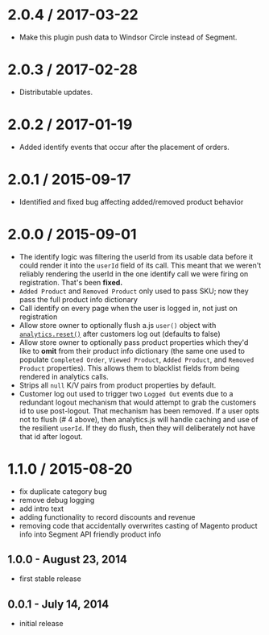 2.0.4 / 2017-03-22
==================
* Make this plugin push data to Windsor Circle instead of Segment.

2.0.3 / 2017-02-28
==================
* Distributable updates.

2.0.2 / 2017-01-19
==================
* Added identify events that occur after the placement of orders.

2.0.1 / 2015-09-17
==================
* Identified and fixed bug affecting added/removed product behavior

2.0.0 / 2015-09-01
==================

* The identify logic was filtering the userId from its usable data before it could render it into the `userId` field of its call. This meant that we weren't reliably rendering the userId in the one identify call we were firing on registration. That's been **fixed.**
* `Added Product` and `Removed Product` only used to pass SKU; now they pass the full product info dictionary
* Call identify on every page when the user is logged in, not just on registration
* Allow store owner to optionally flush a.js `user()` object with [`analytics.reset()`](https://segment.com/docs/libraries/analytics.js/#reset-logout) after customers log out (defaults to false)
* Allow store owner to optionally pass product properties which they'd like to **omit** from their product info dictionary (the same one used to populate `Completed Order`,  `Viewed Product`, `Added Product`, and `Removed Product` properties). This allows them to blacklist fields from being rendered in analytics calls.
* Strips all `null` K/V pairs from product properties by default.
* Customer log out used to trigger two `Logged Out` events due to a redundant logout mechanism that would attempt to grab the customers id to use post-logout. That mechanism has been removed. If a user opts not to flush (# 4 above), then analytics.js will handle caching and use of the resilient `userId`. If they do flush, then they will deliberately not have that id after logout.

1.1.0 / 2015-08-20
==================

  * fix duplicate category bug
  * remove debug logging
  * add intro text
  * adding functionality to record discounts and revenue
  * removing code that accidentally overwrites casting of Magento product info into Segment API friendly product info

1.0.0 - August 23, 2014
-----------------------
* first stable release

0.0.1 - July 14, 2014
---------------------
* initial release
